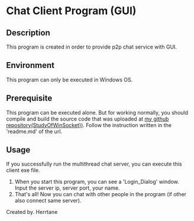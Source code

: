 # Chat Client Program (GUI)

## Description

This program is created in order to provide p2p chat service with GUI.

## Environment

This program can only be executed in Windows OS.

## Prerequisite

This program can be executed alone. But for working normally, you should compile and build the source code that was uploaded at [my github repository(StudyOfWinSocket))](https://github.com/Herrtane/StudyOfWinsocket). Follow the instruction written in the 'readme.md' of the url.

## Usage

If you successfully run the multithread chat server, you can execute this client exe file.

1. When you start this program, you can see a 'Login_Dialog' window. Input the server ip, server port, your name.
2. That's all! Now you can chat with other people in the program (if other also connect same server).

Created by. Herrtane
